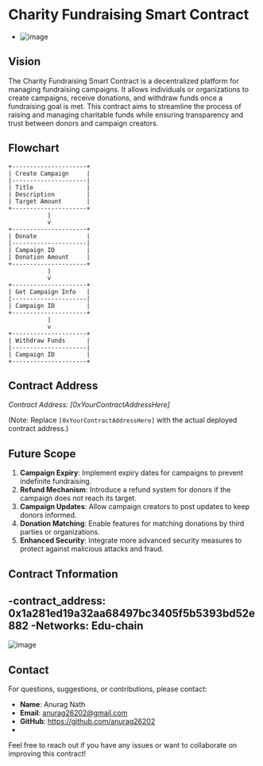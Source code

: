 # Charity Fundraising Smart Contract
- ![image](https://github.com/user-attachments/assets/60b5c780-934d-4522-87c3-3bb99622e213)

## Vision

The Charity Fundraising Smart Contract is a decentralized platform for managing fundraising campaigns. It allows individuals or organizations to create campaigns, receive donations, and withdraw funds once a fundraising goal is met. This contract aims to streamline the process of raising and managing charitable funds while ensuring transparency and trust between donors and campaign creators.

## Flowchart

```plaintext
+---------------------+
| Create Campaign     |
|---------------------|
| Title               |
| Description         |
| Target Amount       |
+---------------------+
           |
           v
+---------------------+
| Donate              |
|---------------------|
| Campaign ID         |
| Donation Amount     |
+---------------------+
           |
           v
+---------------------+
| Get Campaign Info   |
|---------------------|
| Campaign ID         |
+---------------------+
           |
           v
+---------------------+
| Withdraw Funds      |
|---------------------|
| Campaign ID         |
+---------------------+
```

## Contract Address

*Contract Address: [0xYourContractAddressHere]*

(Note: Replace `[0xYourContractAddressHere]` with the actual deployed contract address.)

## Future Scope

1. **Campaign Expiry**: Implement expiry dates for campaigns to prevent indefinite fundraising.
2. **Refund Mechanism**: Introduce a refund system for donors if the campaign does not reach its target.
3. **Campaign Updates**: Allow campaign creators to post updates to keep donors informed.
4. **Donation Matching**: Enable features for matching donations by third parties or organizations.
5. **Enhanced Security**: Integrate more advanced security measures to protect against malicious attacks and fraud.

## Contract Tnformation
-**contract_address:** 0x1a281ed19a32aa68497bc3405f5b5393bd52e882
-**Networks:** Edu-chain
-
![image](https://github.com/user-attachments/assets/439c011b-2248-4a15-a8a5-0209e130d29b)



## Contact

For questions, suggestions, or contributions, please contact:

- **Name**: Anurag Nath
- **Email**: anurag26202@gmail.com
- **GitHub**: https://github.com/anurag26202
- 




Feel free to reach out if you have any issues or want to collaborate on improving this contract!
